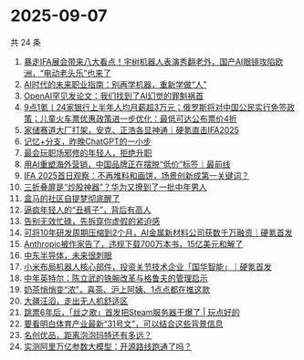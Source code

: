 # 2025-09-07

共 24 条

<!-- BEGIN 36KR -->
<!-- 最后更新时间 2025-09-07 07:07:25 +0800 -->
1. [暴走IFA展会带来八大看点！宇树机器人表演秀翻老外，国产AI眼镜攻陷欧洲，“电动老头乐”也来了](https://36kr.com/p/3454495014377097)
1. [AI时代的未来职业指南：别再学机器，重新学做“人”](https://36kr.com/p/3412946116218244)
1. [OpenAI罕见发论文：我们找到了AI幻觉的罪魁祸首](https://36kr.com/p/3454673562769025)
1. [9点1氪丨24家银行上半年人均月薪超3万元；俄罗斯将对中国公民实行免签政策；儿童火车票优惠政策进一步优化：最低可达公布票价4折](https://36kr.com/p/3454531368195719)
1. [家储赛道大厂打架，安克、正浩各显神通｜硬氪直击IFA2025](https://36kr.com/p/3453978225628802)
1. [记忆+分支，昨晚ChatGPT的一小步](https://36kr.com/p/3454954841134726)
1. [最会玩职场邪修的年轻人，拒绝升职](https://36kr.com/p/3454504371000965)
1. [用AI重塑海外营销，中国品牌正在摆脱“低价”标签｜最前线](https://36kr.com/p/3454877044561543)
1. [IFA 2025首日观察：不再堆料和画饼，场景创新成第一关键词？](https://36kr.com/p/3454025752353154)
1. [三折叠屏是“炒股神器”？华为又撩到了一批中年男人](https://36kr.com/p/3454787723564674)
1. [盒马的社区自提梦彻底醒了](https://36kr.com/p/3454857434470533)
1. [逼疯年轻人的“丑裤子”，背后有高人](https://36kr.com/p/3454927005635971)
1. [告别无效忙碌，先拆穿你虚假的紧迫感](https://36kr.com/p/3454490162484869)
1. [可将10年研发周期压缩到2个月，AI金属新材料公司获数千万融资｜硬氪首发](https://36kr.com/p/3454804405949832)
1. [Anthropic被作家告了，违规下载700万本书，15亿美元和解了](https://36kr.com/p/3454839922595200)
1. [中东半导体，未来很刺眼](https://36kr.com/p/3454715391661447)
1. [小米布局机器人核心部件，投资关节技术企业「国华智能」｜硬氪首发](https://36kr.com/p/3454790669260416)
1. [中年英特尔：陈立武的铁腕改革与格鲁夫的管理启示](https://36kr.com/p/3453403914540676)
1. [奶茶悄悄变“浓”，喜茶、沪上阿姨、1点点都在推这款](https://36kr.com/p/3454570197161608)
1. [大疆汪滔，走出无人机舒适区](https://36kr.com/p/3454725249799560)
1. [跳票6年后，「丝之歌」首发把Steam服务器干爆了 | 玩点好的](https://36kr.com/p/3454728942704006)
1. [要看明白体育产业最新“31号文”，可以结合这些背景信息](https://36kr.com/p/3454783412164228)
1. [名创优品，距离泡泡玛特还有多远？](https://36kr.com/p/3453845227591046)
1. [实测阿里万亿参数大模型：开源路线跑通了吗？](https://36kr.com/p/3454846835972227)
<!-- END 36KR -->